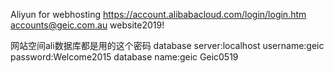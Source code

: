 Aliyun for webhosting
https://account.alibabacloud.com/login/login.htm
accounts@geic.com.au
website2019!
 
网站空间ali数据库都是用的这个密码
database server:localhost
username:geic
password:Welcome2015
database name:geic
Geic0519